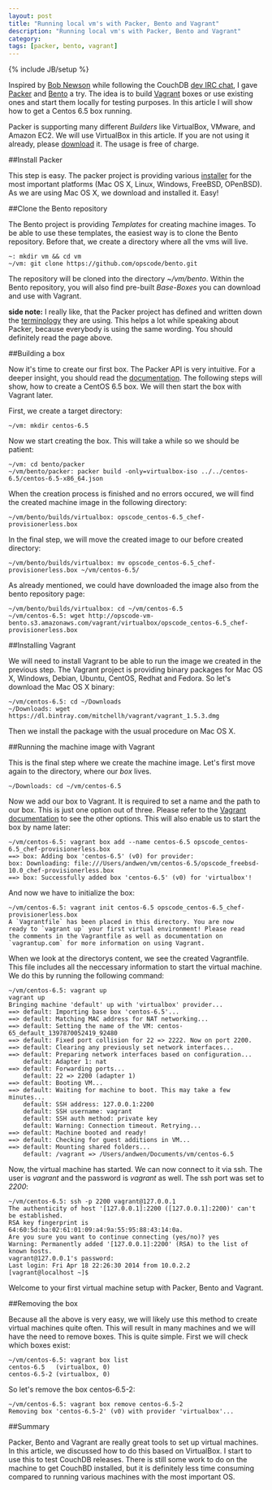 ```yaml
---
layout: post
title: "Running local vm's with Packer, Bento and Vagrant"
description: "Running local vm's with Packer, Bento and Vagrant"
category: 
tags: [packer, bento, vagrant]
---
```

{% include JB/setup %}

Inspired by [Bob Newson](https://twitter.com/rnewson) while following the CouchDB [dev IRC chat](freenode.net#couchdb-dev), I gave [Packer](http://www.packer.io/) and [Bento](https://github.com/opscode/bento) a try. The idea is to build [Vagrant](http://www.vagrantup.com/) boxes or use existing ones and start them locally for testing purposes. In this article I will show how to get a Centos 6.5 box running.

Packer is supporting many different _Builders_ like VirtualBox, VMware, and Amazon EC2. We will use VirtualBox in this article. If you are not using it already, please [download](https://www.virtualbox.org/wiki/Downloads) it. The usage is free of charge.

##Install Packer

This step is easy. The packer project is providing various [installer](http://www.packer.io/downloads.html) for the most important platforms (Mac OS X, Linux, Windows, FreeBSD, OPenBSD). As we are using Mac OS X, we download and installed it. Easy!

##Clone the Bento repository

The Bento project is providing _Templates_ for creating machine images. To be able to use these templates, the easiest way is to clone the Bento repository. Before that, we create a directory where all the vms will live.

    ~: mkdir vm && cd vm
    ~/vm: git clone https://github.com/opscode/bento.git

The repository will be cloned into the directory _~/vm/bento_. Within the Bento repository, you will also find pre-built _Base-Boxes_ you can download and use with Vagrant. 

__side note:__ I really like, that the Packer project has defined and written down the [terminology](http://www.packer.io/docs/basics/terminology.html) they are using. This helps a lot while speaking about Packer, because everybody is using the same wording. You should definitely read the page above. 

##Building a box

Now it's time to create our first box. The Packer API is very intuitive. For a deeper insight, you should read the [documentation](http://www.packer.io/docs/). The following steps will show, how to create a CentOS 6.5 box. We will then start the box with Vagrant later.

First, we create a target directory:

    ~/vm: mkdir centos-6.5

Now we start creating the box. This will take a while so we should be patient:
    
    ~/vm: cd bento/packer
    ~/vm/bento/packer: packer build -only=virtualbox-iso ../../centos-6.5/centos-6.5-x86_64.json

When the creation process is finished and no errors occured, we will find the created machine image in the following directory:

    ~/vm/bento/builds/virtualbox: opscode_centos-6.5_chef-provisionerless.box

In the final step, we will move the created image to our before created directory:

    ~/vm/bento/builds/virtualbox: mv opscode_centos-6.5_chef-provisionerless.box ~/vm/centos-6.5/

As already mentioned, we could have downloaded the image also from the bento repository page:

    ~/vm/bento/builds/virtualbox: cd ~/vm/centos-6.5
    ~/vm/centos-6.5: wget http://opscode-vm-bento.s3.amazonaws.com/vagrant/virtualbox/opscode_centos-6.5_chef-provisionerless.box

##Installing Vagrant

We will need to install Vagrant to be able to run the image we created in the previous step. The Vagrant project is providing binary packages for Mac OS X, Windows, Debian, Ubuntu, CentOS, Redhat and Fedora. So let's download the Mac OS X binary:

    ~/vm/centos-6.5: cd ~/Downloads
    ~/Downloads: wget https://dl.bintray.com/mitchellh/vagrant/vagrant_1.5.3.dmg

Then we install the package with the usual procedure on Mac OS X.

##Running the machine image with Vagrant

This is the final step where we create the machine image. Let's first move again to the directory, where our _box_ lives.

    ~/Downloads: cd ~/vm/centos-6.5

Now we add our box to Vagrant. It is required to set a name and the path to our box. This is just one option out of three. Please refer to the [Vagrant documentation](https://docs.vagrantup.com/v2/cli/box.html) to see the other options. This will also enable us to start the box by name later:

    ~/vm/centos-6.5: vagrant box add --name centos-6.5 opscode_centos-6.5_chef-provisionerless.box
    ==> box: Adding box 'centos-6.5' (v0) for provider:
    box: Downloading: file:///Users/andwen/vm/centos-6.5/opscode_freebsd-10.0_chef-provisionerless.box
    ==> box: Successfully added box 'centos-6.5' (v0) for 'virtualbox'!

And now we have to initialize the box:

    ~/vm/centos-6.5: vagrant init centos-6.5 opscode_centos-6.5_chef-provisionerless.box
    A `Vagrantfile` has been placed in this directory. You are now
    ready to `vagrant up` your first virtual environment! Please read
    the comments in the Vagrantfile as well as documentation on
    `vagrantup.com` for more information on using Vagrant.

When we look at the directorys content, we see the created Vagrantfile. This file includes all the neccessary information to start the virtual machine. We do this by running the following command:

    ~/vm/centos-6.5: vagrant up
    vagrant up
    Bringing machine 'default' up with 'virtualbox' provider...
    ==> default: Importing base box 'centos-6.5'...
    ==> default: Matching MAC address for NAT networking...
    ==> default: Setting the name of the VM: centos-65_default_1397870052419_92480
    ==> default: Fixed port collision for 22 => 2222. Now on port 2200.
    ==> default: Clearing any previously set network interfaces...
    ==> default: Preparing network interfaces based on configuration...
        default: Adapter 1: nat
    ==> default: Forwarding ports...
        default: 22 => 2200 (adapter 1)
    ==> default: Booting VM...
    ==> default: Waiting for machine to boot. This may take a few minutes...
        default: SSH address: 127.0.0.1:2200
        default: SSH username: vagrant
        default: SSH auth method: private key
        default: Warning: Connection timeout. Retrying...
    ==> default: Machine booted and ready!
    ==> default: Checking for guest additions in VM...
    ==> default: Mounting shared folders...
        default: /vagrant => /Users/andwen/Documents/vm/centos-6.5

Now, the virtual machine has started. We can now connect to it via ssh. The user is _vagrant_ and the password is _vagrant_ as well. The ssh port was set to _2200_:

    ~/vm/centos-6.5: ssh -p 2200 vagrant@127.0.0.1
    The authenticity of host '[127.0.0.1]:2200 ([127.0.0.1]:2200)' can't be established.
    RSA key fingerprint is 64:60:5d:ba:02:61:01:09:a4:9a:55:95:88:43:14:0a.
    Are you sure you want to continue connecting (yes/no)? yes
    Warning: Permanently added '[127.0.0.1]:2200' (RSA) to the list of known hosts.
    vagrant@127.0.0.1's password:
    Last login: Fri Apr 18 22:26:30 2014 from 10.0.2.2
    [vagrant@localhost ~]$

Welcome to your first virtual machine setup with Packer, Bento and Vagrant.

##Removing the box

Because all the above is very easy, we will likely use this method to create virtual machines quite often. This will result in many machines and we will have the need to remove boxes. This is quite simple. First we will check which boxes exist:

    ~/vm/centos-6.5: vagrant box list
    centos-6.5   (virtualbox, 0)
    centos-6.5-2 (virtualbox, 0)

So let's remove the box centos-6.5-2:
 
    ~/vm/centos-6.5: vagrant box remove centos-6.5-2
    Removing box 'centos-6.5-2' (v0) with provider 'virtualbox'...

##Summary

Packer, Bento and Vagrant are really great tools to set up virtual machines. In this article, we discussed how to do this based on VirtualBox. I start to use this to test CouchDB releases. There is still some work to do on the machine to get CouchBD installed, but it is definitely less time consuming compared to running various machines with the most important OS.



